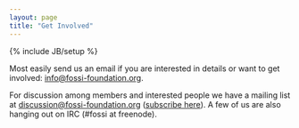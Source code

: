 ```yaml
---
layout: page
title: "Get Involved"
---
```

{% include JB/setup %}

Most easily send us an email if you are interested in details or want
to get involved: <a
href="info@fossi-foundation.org">info@fossi-foundation.org</a>.

For discussion among members and interested people we have a mailing
list at <a
href="discussion@fossi-foundation.org">discussion@fossi-foundation.org</a>
(<a
href="https://lists.fossi-foundation.org/listinfo/discussion">subscribe
here</a>). A few of us are also hanging out on IRC (#fossi at
freenode).

